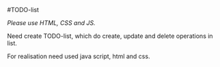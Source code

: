 #TODO-list

*Please use HTML, CSS and JS.*

Need create TODO-list, which do create, update and delete operations in list.

For realisation need used java script, html and css.
